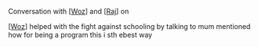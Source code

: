 Conversation with [[Woz]] and [[Raj]] on 

[[Woz]] helped with the fight against schooling by talking to mum
mentioned how for being a program this i sth ebest way   

[//begin]: # "Autogenerated link references for markdown compatibility"
[Woz]: Woz "Woz"
[Raj]: Raj "Raj"
[//end]: # "Autogenerated link references"